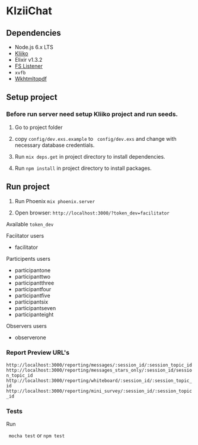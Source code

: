 # KlziiChat

## Dependencies
  * Node.js 6.x LTS
  * [Kliiko](https://github.com/DiatomEnterprises/Kliiko)
  * Elixir v1.3.2
  * [FS Listener](https://github.com/synrc/fs#backends)
  * ``` xvfb ```
  * [Wkhtmltopdf](http://wkhtmltopdf.org/downloads.html)

## Setup project

### Before run server need setup Kliiko project and run seeds.

1) Go to project folder

2) copy ``` config/dev.exs.example ``` to ``` config/dev.exs``` and change with necessary database credentials.

2) Run ``` mix deps.get ``` in project directory to install dependencies.

3) Run ``` npm install ``` in project directory to install packages.

## Run project

1) Run Phoenix ``` mix phoenix.server ```

2) Open browser: ``` http://localhost:3000/?token_dev=facilitator ```

Available ``` token_dev ```

Faciitator users
 * facilitator

Participents users
 * participantone
 * participanttwo
 * participantthree
 * participantfour
 * participantfive
 * participantsix
 * participantseven
 * participanteight

Observers users
 * observerone

### Report Preview URL's

``` http://localhost:3000/reporting/messages/:session_id/:session_topic_id ```
``` http://localhost:3000/reporting/messages_stars_only/:session_id/session_topic_id ```
``` http://localhost:3000/reporting/whiteboard/:session_id/:session_topic_id ```
``` http://localhost:3000/reporting/mini_survey/:session_id/:session_topic_id ```

### Tests
Run

 ``` mocha test```
or
 ``` npm test ```
